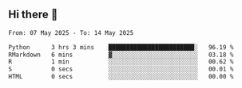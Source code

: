 ## Hi there 👋

<!--
**Bojupi/Bojupi** is a ✨ _special_ ✨ repository because its `README.md` (this file) appears on your GitHub profile.

Here are some ideas to get you started:

- 🔭 I’m currently working on ...
- 🌱 I’m currently learning ...
- 👯 I’m looking to collaborate on ...
- 🤔 I’m looking for help with ...
- 💬 Ask me about ...
- 📫 How to reach me: ...
- 😄 Pronouns: ...
- ⚡ Fun fact: ...
-->

<!--START_SECTION:waka-->

```txt
From: 07 May 2025 - To: 14 May 2025

Python      3 hrs 3 mins    ████████████████████████░   96.19 %
RMarkdown   6 mins          ▓░░░░░░░░░░░░░░░░░░░░░░░░   03.18 %
R           1 min           ░░░░░░░░░░░░░░░░░░░░░░░░░   00.62 %
S           0 secs          ░░░░░░░░░░░░░░░░░░░░░░░░░   00.01 %
HTML        0 secs          ░░░░░░░░░░░░░░░░░░░░░░░░░   00.00 %
```

<!--END_SECTION:waka-->
